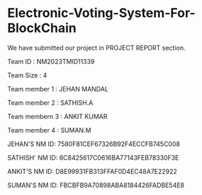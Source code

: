 # Electronic-Voting-System-For-BlockChain

We have submitted our project in PROJECT REPORT section.

Team ID : NM2023TMID11339

Team Size : 4

Team member 1 : JEHAN MANDAL

Team member 2 : SATHISH.A

Team membern 3 : ANKIT KUMAR

Team member 4 : SUMAN.M


JEHAN'S NM ID: 7580F81CEF67326B92F4ECCFB745C008

SATHISH' NM ID: 6C8425617C0616BA77143FEB78330F3E

ANKIT'S NM ID: D8E99931FB313FFAF0D4EC48A7E22922

SUMAN'S NM ID: FBCBFB9A70898ABA8184426FADBE54E8
